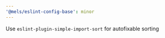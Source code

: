 ```yaml
---
'@mels/eslint-config-base': minor
---
```


Use `eslint-plugin-simple-import-sort` for autofixable sorting
